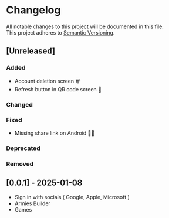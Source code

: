 # Changelog

All notable changes to this project will be documented in this file.  
This project adheres to [Semantic Versioning](https://semver.org/).

## [Unreleased]

### Added

- Account deletion screen 🗑️
- Refresh button in QR code screen 📱

### Changed

### Fixed

- Missing share link on Android ⛓️‍💥

### Deprecated

### Removed

## [0.0.1] - 2025-01-08

- Sign in with socials ( Google, Apple, Microsoft )
- Armies Builder
- Games
